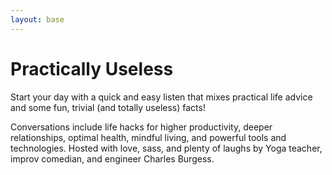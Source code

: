 ```yaml
---
layout: base
---
```


# Practically Useless

Start your day with a quick and easy listen that mixes practical life advice and some fun, trivial (and totally useless) facts!

Conversations include life hacks for higher productivity, deeper relationships, optimal health, mindful living, and powerful tools and technologies. Hosted with love, sass, and plenty of laughs by Yoga teacher, improv comedian, and engineer Charles Burgess.
